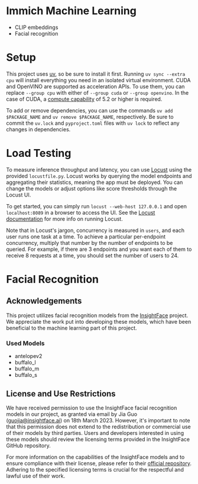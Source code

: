 # Immich Machine Learning

- CLIP embeddings
- Facial recognition

# Setup

This project uses [uv](https://docs.astral.sh/uv/getting-started/installation/), so be sure to install it first.
Running `uv sync --extra cpu` will install everything you need in an isolated virtual environment.
CUDA and OpenVINO are supported as acceleration APIs. To use them, you can replace `--group cpu` with either of `--group cuda` or `--group openvino`. In the case of CUDA, a [compute capability](https://developer.nvidia.com/cuda-gpus) of 5.2 or higher is required.

To add or remove dependencies, you can use the commands `uv add $PACKAGE_NAME` and `uv remove $PACKAGE_NAME`, respectively.
Be sure to commit the `uv.lock` and `pyproject.toml` files with `uv lock` to reflect any changes in dependencies.

# Load Testing

To measure inference throughput and latency, you can use [Locust](https://locust.io/) using the provided `locustfile.py`.
Locust works by querying the model endpoints and aggregating their statistics, meaning the app must be deployed.
You can change the models or adjust options like score thresholds through the Locust UI.

To get started, you can simply run `locust --web-host 127.0.0.1` and open `localhost:8089` in a browser to access the UI. See the [Locust documentation](https://docs.locust.io/en/stable/index.html) for more info on running Locust.

Note that in Locust's jargon, concurrency is measured in `users`, and each user runs one task at a time. To achieve a particular per-endpoint concurrency, multiply that number by the number of endpoints to be queried. For example, if there are 3 endpoints and you want each of them to receive 8 requests at a time, you should set the number of users to 24.

# Facial Recognition

## Acknowledgements

This project utilizes facial recognition models from the [InsightFace](https://github.com/deepinsight/insightface/tree/master/model_zoo) project. We appreciate the work put into developing these models, which have been beneficial to the machine learning part of this project.

### Used Models

- antelopev2
- buffalo_l
- buffalo_m
- buffalo_s

## License and Use Restrictions

We have received permission to use the InsightFace facial recognition models in our project, as granted via email by Jia Guo (guojia@insightface.ai) on 18th March 2023. However, it's important to note that this permission does not extend to the redistribution or commercial use of their models by third parties. Users and developers interested in using these models should review the licensing terms provided in the InsightFace GitHub repository.

For more information on the capabilities of the InsightFace models and to ensure compliance with their license, please refer to their [official repository](https://github.com/deepinsight/insightface). Adhering to the specified licensing terms is crucial for the respectful and lawful use of their work.
